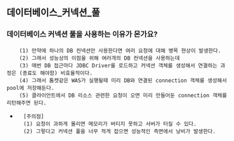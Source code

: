 ## 데이터베이스_커넥션_풀

### 데이터베이스 커넥션 풀을 사용하는 이유가 몬가요?

        (1) 만약에 하나의 DB 컨넥션만 사용한다면 여러 요청에 대해 병목 현상이 발생한다.
        (2) 그래서 성능상의 이점을 위해 여러개의 DB 컨넥션을 사용하는데
        (3) 매번 DB 접근마다 JDBC Driver를 로드하고 커넥션 객체를 생성해서 연결하는 과정은 (종료도 해야함) 비효율적이다.
        (4) 그래서 톰캣같은 WAS가 실행될때 미리 DB와 연결된 connection 객체를 생성해서 pool에 저장해둔다.
        (5) 클라이언트에서 DB 리소스 관련한 요청이 오면 미리 만들어둔 connection 객체를 리턴해주면 된다.
        
-
        [주의점]
        (1) 요청이 과하게 몰리면 메모리가 버티지 못하고 서버가 터질 수 있다.
        (2) 그렇다고 커넥션 풀을 너무 적게 잡으면 성능적인 측면에서 낭비가 발생한다.
